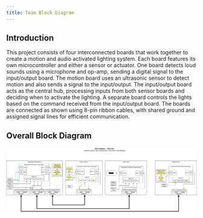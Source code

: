 ```yaml
---
title: Team Block Diagram
---
```


## Introduction

This project consists of four interconnected boards that work together to create a motion and audio activated lighting system. Each board features its own microcontroller and either a sensor or actuator. One board detects loud sounds using a microphone and op-amp, sending a digital signal to the input/output board. The motion board uses an ultrasonic sensor to detect motion and also sends a signal to the input/output. The input/output board acts as the central hub, processing inputs from both sensor boards and deciding when to activate the lighting. A separate board controls the lights based on the command received from the input/output board. The boards are connected as shown using 8-pin ribbon cables, with shared ground and assigned signal lines for efficient communication.


## Overall Block Diagram

![image caption](docs\image\hubdiagram.drawio.png)

